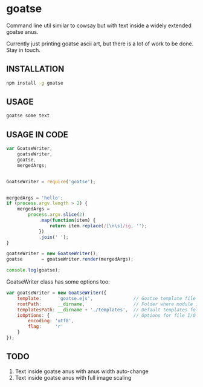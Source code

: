 # goatse
Command line util similar to cowsay but with text inside a widely extended goatse anus.

Currently just printing goatse ascii art, but there is a lot of work to be done. Stay in touch.


## INSTALLATION
```sh
npm install -g goatse
```


## USAGE
```sh
goatse some text
```


## USAGE IN CODE
```javascript
var GoatseWriter,
    goatseWriter,
    goatse,
    mergedArgs; 


GoatseWriter = require('goatse'); 


mergedArgs = 'hello'; 
if (process.argv.length > 2) {
	mergedArgs = 
		process.argv.slice(2)
	        .map(function(item) {
	            return item.replace(/[\n\s]/ig, ''); 
	        })
	        .join(' '); 
}

goatseWriter = new GoatseWriter(); 
goatse       = goatseWriter.render(mergedArgs); 

console.log(goatse);
```

GoatseWriter class has some options too: 
```javascript
var goatseWriter = new GoatseWriter({
    template:      'goatse.ejs',               // Goatse template file name
    rootPath:      __dirname,                  // Folder where module is stored, defaults to something like __dirname
    templatesPath: __dirname + './templates',  // Default templates folder 
    ioOptions: {                               // Options for file I/O
        encoding: 'utf8',
        flag:     'r'
    }
});
```


## TODO 
1. Text inside goatse anus with anus width auto-change
2. Text inside goatse anus with full image scaling
